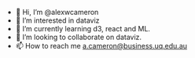 - 👋 Hi, I’m @alexwcameron
- 👀 I’m interested in dataviz
- 🌱 I’m currently learning d3, react and ML.
- 💞️ I’m looking to collaborate on dataviz.
- 📫 How to reach me a.cameron@business.uq.edu.au

<!---
alexwcameron/alexwcameron is a ✨ special ✨ repository because its `README.md` (this file) appears on your GitHub profile.
You can click the Preview link to take a look at your changes.
--->

